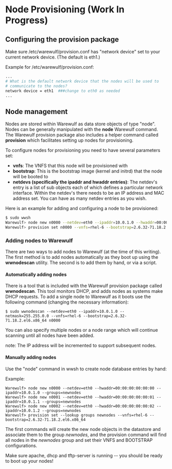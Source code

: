 # Node Provisioning (Work In Progress)

## Configuring the provision package

Make sure /etc/warewulf/provision.conf has "network device" set to your current network device. (The default is eth1.)

Example for /etc/warewulf/provision.conf:

```bash
...
# What is the default network device that the nodes will be used to
# communicate to the nodes?
network device = eth1  ###change to eth0 as needed
...
```

## Node management

Nodes are stored within Warewulf as data store objects of type "node". Nodes can be generally manipulated with the **node** Warewulf command. The Warewulf provision package also includes a helper command called **provision** which facilitates setting up nodes for provisioning.

To configure nodes for provisioning you need to have several parameters set:

*   **vnfs**: The VNFS that this node will be provisioned with
*   **bootstrap**: This is the bootstrap image (kernel and initrd) that the node will be booted to
*   **netdevs (specifically the ipaddr and hwaddr entries)**: The netdev's entry is a list of sub objects each of which defines a particular network interface. Within the netdev's there needs to be an IP address and MAC address set. You can have as many netdev entries as you wish.

Here is an example for adding and configuring a node to be provisioned:

```bash
$ sudo wwsh
Warewulf> node new n0000 --netdev=eth0 --ipaddr=10.0.1.0 --hwaddr=00:00:00:00:00:00
Warewulf> provision set n0000 --vnfs=rhel-6 --bootstrap=2.6.32-71.18.2.el6.x86_64
```

### Adding nodes to Warewulf

There are two ways to add nodes to Warewulf (at the time of this writing). The first method is to add nodes automatically as they boot up using the **wwnodescan** utility. The second is to add them by hand, or via a script.

#### Automatically adding nodes

There is a tool that is included with the Warewulf provision package called **wwnodescan**. This tool monitors DHCP, and adds nodes as systems make DHCP requests. To add a single node to Warewulf as it boots use the following command (changing the necessary information):

```
$ sudo wwnodescan --netdev=eth0 --ipaddr=10.0.1.0 --netmask=255.255.0.0 --vnfs=rhel-6 --bootstrap=2.6.32-71.18.2.el6.x86_64 n0000
```

You can also specify multiple nodes or a node range which will continue scanning until all nodes have been added.

note: The IP address will be incremented to support subsequent nodes.

#### Manually adding nodes

Use the "node" command in wwsh to create node database entries by hand:

Example:

```
Warewulf> node new n0000 --netdev=eth0 --hwaddr=00:00:00:00:00:00 --ipaddr=10.0.1.0 --groups=newnodes
Warewulf> node new n0001 --netdev=eth0 --hwaddr=00:00:00:00:00:01 --ipaddr=10.0.1.1 --groups=newnodes
Warewulf> node new n0002 --netdev=eth0 --hwaddr=00:00:00:00:00:02 --ipaddr=10.0.1.2 --groups=newnodes
Warewulf> provision set --lookup groups newnodes --vnfs=rhel-6 --bootstrap=2.6.32-71.18.2.el6.x86_64
```

The first commands will create the new node objects in the datastore and associate them to the group _newnodes_, and the provision command will find all nodes in the _newnodes_ group and set their VNFS and BOOTSTRAP configurations.

Make sure apache, dhcp and tftp-server is running -- you should be ready to boot up your nodes!
